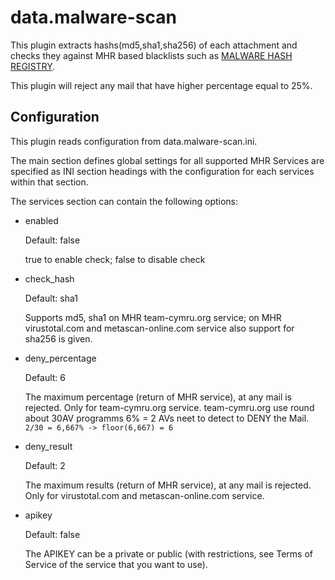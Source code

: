 data.malware-scan
==========

This plugin extracts hashs(md5,sha1,sha256) of each attachment and checks they against MHR based blacklists such as 
[MALWARE HASH REGISTRY][1].

This plugin will reject any mail that have higher percentage equal to 25%.

Configuration
-------------

This plugin reads configuration from data.malware-scan.ini.

The main section defines global settings for all supported MHR Services are specified as INI section headings with the configuration for 
each services within that section.

The services section can contain the following options:

* enabled

  Default: false

  true to enable check; false to disable check
  
  
* check_hash

  Default: sha1

  Supports md5, sha1 on MHR team-cymru.org service; on MHR virustotal.com and metascan-online.com service also support for sha256 is given.
  
  
* deny_percentage

  Default: 6

  The maximum percentage (return of MHR service), at any mail is rejected. Only for team-cymru.org service.
  team-cymru.org use round about 30AV programms 6% = 2 AVs neet to detect to DENY the Mail. `2/30 = 6,667% -> floor(6,667) = 6`
  
  
* deny_result

  Default: 2

  The maximum results (return of MHR service), at any mail is rejected. Only for virustotal.com and metascan-online.com service.
  
  
* apikey

  Default: false

  The APIKEY can be a private or public (with restrictions, see Terms of Service of the service that you want to use).


[1]: http://www.team-cymru.org/MHR.html
